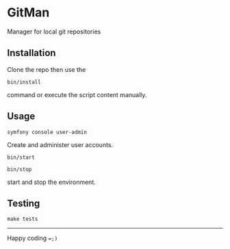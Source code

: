 # GitMan

Manager for local git repositories

## Installation
Clone the repo then use the
```shell
bin/install
```
command or execute the script content manually.
   
## Usage
```shell
symfony console user-admin
```
Create and administer user accounts.
```shell
bin/start
```
```shell
bin/stop
```
start and stop the environment.

## Testing

```shell
make tests
```

----

Happy coding `=;)`
